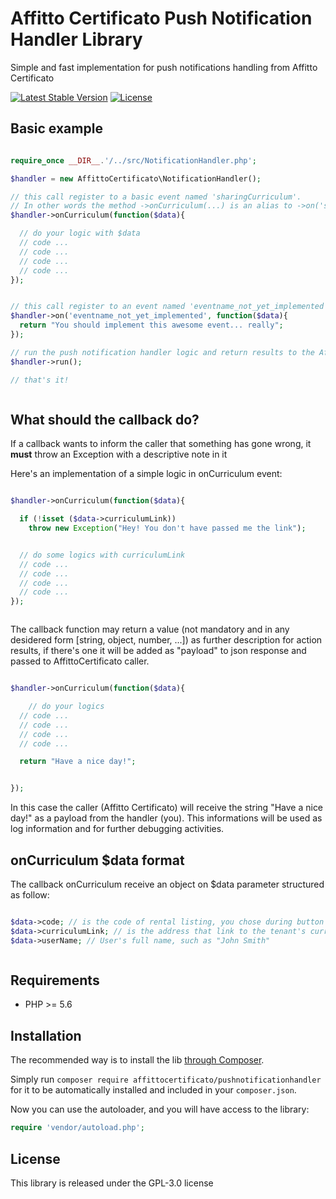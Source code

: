 # Affitto Certificato Push Notification Handler Library


Simple and fast implementation for push notifications handling from Affitto Certificato 

[![Latest Stable Version](https://poser.pugx.org/affittocertificato/pushnotificationhandler/v/stable)](https://packagist.org/packages/affittocertificato/pushnotificationhandler)
[![License](https://poser.pugx.org/affittocertificato/pushnotificationhandler/license)](https://packagist.org/packages/affittocertificato/pushnotificationhandler)



## Basic example

```php

require_once __DIR__.'/../src/NotificationHandler.php';

$handler = new AffittoCertificato\NotificationHandler();

// this call register to a basic event named 'sharingCurriculum'. 
// In other words the method ->onCurriculum(...) is an alias to ->on('sharingCurriculum', ...)
$handler->onCurriculum(function($data){

  // do your logic with $data 
  // code ...
  // code ...
  // code ...
  // code ...
});


// this call register to an event named 'eventname_not_yet_implemented'
$handler->on('eventname_not_yet_implemented', function($data){
  return "You should implement this awesome event... really";
});

// run the push notification handler logic and return results to the AffittoCertificato caller
$handler->run();

// that's it!



```


## What should the callback do?

If a callback wants to inform the caller that something has gone wrong, it **must** throw an Exception with a descriptive note in it

Here's an implementation of a simple logic in onCurriculum event:

```php

$handler->onCurriculum(function($data){

  if (!isset ($data->curriculumLink))
    throw new Exception("Hey! You don't have passed me the link");


  // do some logics with curriculumLink
  // code ...
  // code ...
  // code ...
  // code ...
});



```



The callback function may return a value (not mandatory and in any desidered form [string, object, number, ...]) as further description for action results, if there's one it will be added as "payload" to json response and passed to AffittoCertificato caller.

```php

$handler->onCurriculum(function($data){

    // do your logics
  // code ...
  // code ...
  // code ...
  // code ...

  return "Have a nice day!";


});


```

In this case the caller (Affitto Certificato) will receive the string "Have a nice day!" as a payload from the handler (you). 
This informations will be used as log information and for further debugging activities.

## onCurriculum $data format

The callback onCurriculum receive an object on $data parameter structured as follow:
```php

$data->code; // is the code of rental listing, you chose during button creation
$data->curriculumLink; // is the address that link to the tenant's curriculum
$data->userName; // User's full name, such as "John Smith"



```



## Requirements

- PHP >= 5.6

## Installation

The recommended way is to install the lib [through Composer](http://getcomposer.org/).

Simply run `composer require affittocertificato/pushnotificationhandler` for it to be automatically installed and included in your `composer.json`.

Now you can use the autoloader, and you will have access to the library:

```php
require 'vendor/autoload.php';
```


## License

This library is released under the GPL-3.0 license
